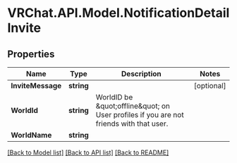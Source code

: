 # VRChat.API.Model.NotificationDetailInvite

## Properties

Name | Type | Description | Notes
------------ | ------------- | ------------- | -------------
**InviteMessage** | **string** |  | [optional] 
**WorldId** | **string** | WorldID be \&quot;offline\&quot; on User profiles if you are not friends with that user. | 
**WorldName** | **string** |  | 

[[Back to Model list]](../README.md#documentation-for-models) [[Back to API list]](../README.md#documentation-for-api-endpoints) [[Back to README]](../README.md)

